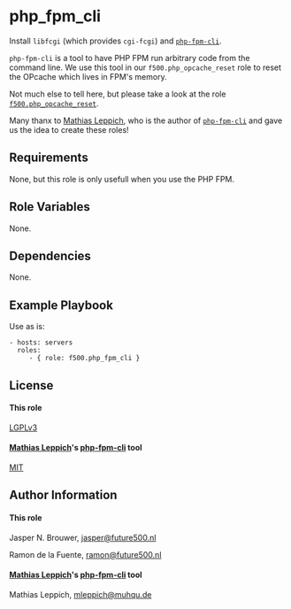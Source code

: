 php\_fpm\_cli
=============

Install `libfcgi` (which provides `cgi-fcgi`) and [`php-fpm-cli`][3].

`php-fpm-cli` is a tool to have PHP FPM run arbitrary code from the command line.
We use this tool in our `f500.php_opcache_reset` role to reset the OPcache which lives in FPM's memory.

Not much else to tell here, but please take a look at the role [`f500.php_opcache_reset`][1].

Many thanx to [Mathias Leppich][2], who is the author of [`php-fpm-cli`][3] and gave us the idea to create these roles!


Requirements
------------

None, but this role is only usefull when you use the PHP FPM.


Role Variables
--------------

None.


Dependencies
------------

None.


Example Playbook
----------------

Use as is:

    - hosts: servers
      roles:
         - { role: f500.php_fpm_cli }

License
-------

#### This role

[LGPLv3][5]

#### [Mathias Leppich][2]'s [php-fpm-cli][3] tool

[MIT][3]


Author Information
------------------

#### This role

Jasper N. Brouwer, jasper@future500.nl

Ramon de la Fuente, ramon@future500.nl


#### [Mathias Leppich][2]'s [php-fpm-cli][3] tool

Mathias Leppich, mleppich@muhqu.de

[1]: https://galaxy.ansible.com/list#/roles/1146
[2]: https://github.com/muhqu
[3]: https://gist.github.com/muhqu/91497df3a110f594b992
[4]: http://php.net/manual/en/book.fpm.php
[5]: https://github.com/f500/ansible-php_fpm_cli/blob/master/COPYING.LESSER
